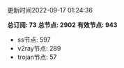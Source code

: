 更新时间2022-09-17 01:24:36

**总订阅: 73**
**总节点: 2902**
**有效节点: 943**
- ss节点: 597
- v2ray节点: 289
- trojan节点: 57
